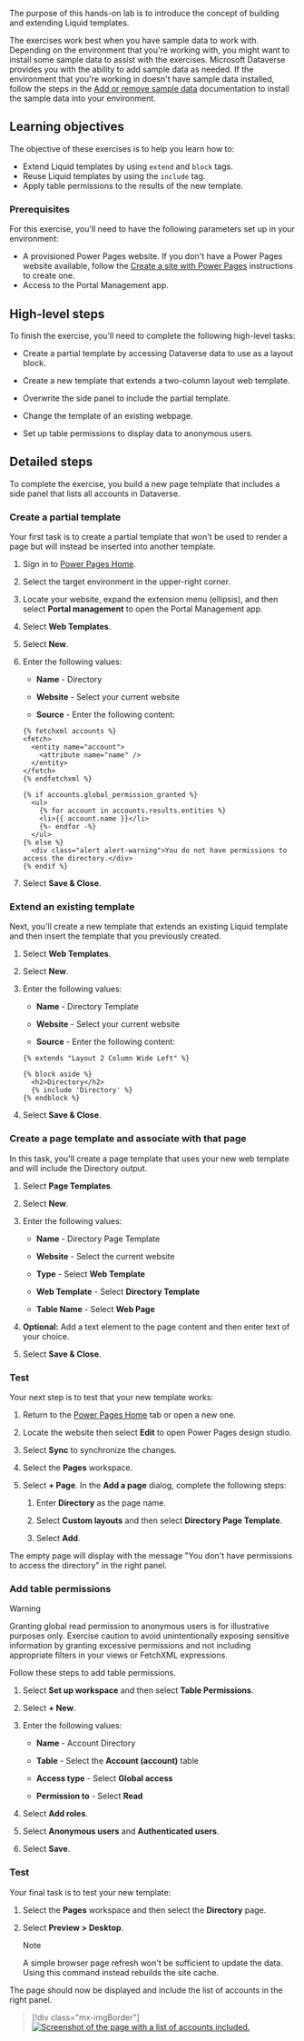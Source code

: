 The purpose of this hands-on lab is to introduce the concept of building and extending Liquid templates.

The exercises work best when you have sample data to work with. Depending on the environment that you're working with, you might want to install some sample data to assist with the exercises. Microsoft Dataverse provides you with the ability to add sample data as needed. If the environment that you're working in doesn't have sample data installed, follow the steps in the [Add or remove sample data](/power-platform/admin/add-remove-sample-data/?azure-portal=true) documentation to install the sample data into your environment.

## Learning objectives

The objective of these exercises is to help you learn how to:

- Extend Liquid templates by using `extend` and `block` tags.
- Reuse Liquid templates by using the `include` tag.
- Apply table permissions to the results of the new template.

### Prerequisites

For this exercise, you'll need to have the following parameters set up in your environment:

- A provisioned Power Pages website. If you don't have a Power Pages website available, follow the [Create a site with Power Pages](/power-pages/getting-started/create-manage/?azure-portal=true) instructions to create one.
- Access to the Portal Management app.

## High-level steps

To finish the exercise, you'll need to complete the following high-level tasks:

- Create a partial template by accessing Dataverse data to use as a layout block.

- Create a new template that extends a two-column layout web template.

- Overwrite the side panel to include the partial template.

- Change the template of an existing webpage.

- Set up table permissions to display data to anonymous users.

## Detailed steps

To complete the exercise, you build a new page template that includes a side panel that lists all accounts in Dataverse.  

### Create a partial template

Your first task is to create a partial template that won't be used to render a page but will instead be inserted into another template.

1. Sign in to [Power Pages Home](https://make.powerpages.microsoft.com/?azure-portal=true).

1. Select the target environment in the upper-right corner.

1. Locate your website, expand the extension menu (ellipsis), and then select **Portal management** to open the Portal Management app.

1. Select **Web Templates**.

1. Select **New**.

1. Enter the following values:

   - **Name** - Directory 

   - **Website** - Select your current website

   - **Source** - Enter the following content:

    ```twig
    {% fetchxml accounts %}
    <fetch>
      <entity name="account">
        <attribute name="name" />
      </entity>
    </fetch>
    {% endfetchxml %}
    
    {% if accounts.global_permission_granted %}
      <ul>
        {% for account in accounts.results.entities %} 
        <li>{{ account.name }}</li>
        {%- endfor -%}
      </ul>
    {% else %}
      <div class="alert alert-warning">You do not have permissions to access the directory.</div>
    {% endif %}
    ```

1. Select **Save & Close**.

### Extend an existing template

Next, you'll create a new template that extends an existing Liquid template and then insert the template that you previously created.

1. Select **Web Templates**.

1. Select **New**.

1. Enter the following values:

   - **Name** - Directory Template

   - **Website** - Select your current website

   - **Source** - Enter the following content:

    ```twig
    {% extends "Layout 2 Column Wide Left" %}
    
    {% block aside %}
      <h2>Directory</h2>
      {% include 'Directory' %}
    {% endblock %}
    ```

1. Select **Save & Close**.

### Create a page template and associate with that page

In this task, you'll create a page template that uses your new web template and will include the Directory output.

1. Select **Page Templates**.

1. Select **New**.

1. Enter the following values:

   - **Name** - Directory Page Template

   - **Website** - Select the current website

   - **Type** - Select **Web Template**

   - **Web Template** - Select **Directory Template**

   - **Table Name** - Select **Web Page**

1. **Optional:** Add a text element to the page content and then enter text of your choice.

1. Select **Save & Close**.

### Test

Your next step is to test that your new template works:

1. Return to the [Power Pages Home](https://make.powerpages.microsoft.com/?azure-portal=true) tab or open a new one.

1. Locate the website then select **Edit** to open Power Pages design studio.

1. Select **Sync** to synchronize the changes.

1. Select the **Pages** workspace.

1. Select **+ Page**. In the **Add a page** dialog, complete the following steps:

   1. Enter **Directory** as the page name.

   1. Select **Custom layouts** and then select **Directory Page Template**.

   1. Select **Add**.  

The empty page will display with the message "You don't have permissions to access the directory" in the right panel.

### Add table permissions

> [!WARNING]
> Granting global read permission to anonymous users is for illustrative purposes only. Exercise caution to avoid unintentionally exposing sensitive information by granting excessive permissions and not including appropriate filters in your views or FetchXML expressions.

Follow these steps to add table permissions.

1. Select **Set up workspace** and then select **Table Permissions**.

1. Select **+ New**.

1. Enter the following values:

   - **Name** - Account Directory

   - **Table** - Select the **Account (account)** table

   - **Access type** - Select **Global access**

   - **Permission to** - Select **Read**

1. Select **Add roles**.

1. Select **Anonymous users** and **Authenticated users**.

1. Select **Save**.

### Test

Your final task is to test your new template:

1. Select the **Pages** workspace and then select the **Directory** page.

1. Select **Preview > Desktop**.

   > [!NOTE]
   > A simple browser page refresh won't be sufficient to update the data. Using this command instead rebuilds the site cache. 
   
The page should now be displayed and include the list of accounts in the right panel.

 > [!div class="mx-imgBorder"]
 > [![Screenshot of the page with a list of accounts included.](../media/build-template.png)](../media/build-template.png#lightbox)
